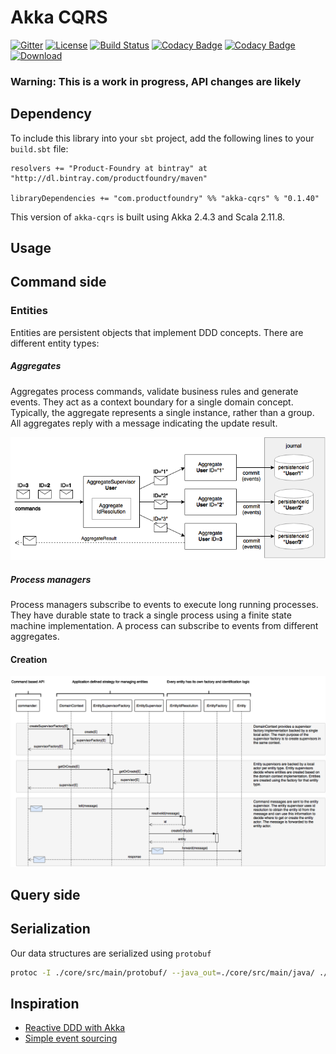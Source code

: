 Akka CQRS
=========

[![Gitter](https://badges.gitter.im/Join%20Chat.svg)](https://gitter.im/Product-Foundry/akka-cqrs?utm_source=badge&utm_medium=badge&utm_campaign=pr-badge)
[![License](https://img.shields.io/:license-Apache%202-red.svg)](http://www.apache.org/licenses/LICENSE-2.0.txt)
[![Build Status](https://travis-ci.org/Product-Foundry/akka-cqrs.svg?branch=master)](https://travis-ci.org/Product-Foundry/akka-cqrs)
[![Codacy Badge](https://api.codacy.com/project/badge/grade/ed9ff4454c664bc5806a3bdc64584026)](https://www.codacy.com/app/Product-Foundry/akka-cqrs)
[![Codacy Badge](https://api.codacy.com/project/badge/coverage/ed9ff4454c664bc5806a3bdc64584026)](https://www.codacy.com/app/andrekampert/akka-cqrs)
[![Download](https://api.bintray.com/packages/productfoundry/maven/akka-cqrs/images/download.svg) ](https://bintray.com/productfoundry/maven/akka-cqrs/_latestVersion)

### Warning: This is a work in progress, API changes are likely


Dependency
----------

To include this library into your `sbt` project, add the following lines to your `build.sbt` file:

    resolvers += "Product-Foundry at bintray" at "http://dl.bintray.com/productfoundry/maven"

    libraryDependencies += "com.productfoundry" %% "akka-cqrs" % "0.1.40"

This version of `akka-cqrs` is built using Akka 2.4.3 and Scala 2.11.8.

Usage
-----

## Command side

### Entities

Entities are persistent objects that implement DDD concepts. There are different entity types:

##### Aggregates

Aggregates process commands, validate business rules and generate events. They act as a context boundary for a single
domain concept. Typically, the aggregate represents a single instance, rather than a group. All aggregates reply with a
message indicating the update result.

![Aggregate](doc/aggregate.png)

##### Process managers

Process managers subscribe to events to execute long running processes. They have durable state to track a single
process using a finite state machine implementation. A process can subscribe to events from different aggregates.

#### Creation

![Entity creation](doc/entity-creation.png)

## Query side

## Serialization

Our data structures are serialized using `protobuf`

```bash 
protoc -I ./core/src/main/protobuf/ --java_out=./core/src/main/java/ ./core/src/main/protobuf/*
```


Inspiration
-----------
- [Reactive DDD with Akka](http://pkaczor.blogspot.nl/2014/04/reactive-ddd-with-akka.html)
- [Simple event sourcing ](http://blog.zilverline.com/2012/07/04/simple-event-sourcing-introduction-part-1/)
